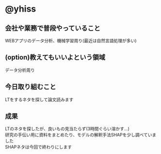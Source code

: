 # @yhiss

## 会社や業務で普段やっていること
WEBアプリのデータ分析、機械学習周り(最近は自然言語処理が多い)

## (option)教えてもいいよという領域
データ分析周り

## 今日取り組むこと
LTをするネタを探して論文読みます 

## 成果
LTのネタを探したが、良いもの見当たらず(3時間ぐらい溶かす...)    
研究の手伝い用に資料をまとめたり、モデルの解釈手法SHAPを少し調べていました  
SHAPネタは今回で終わりにします
